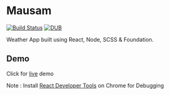 # Mausam

[![Build Status](https://travis-ci.org/chintan-sh/Mausam.svg?branch=master)](https://travis-ci.org/chintan-sh/Mausam)
[![DUB](https://img.shields.io/dub/l/vibe-d.svg)]()

Weather App built using React, Node, SCSS & Foundation.

## Demo
Click for [live](http://fathomless-lake-82439.herokuapp.com/#/?_k=e2v47c) demo

Note : Install [React Developer Tools](https://chrome.google.com/webstore/detail/react-developer-tools/fmkadmapgofadopljbjfkapdkoienihi?hl=en) on Chrome for Debugging
